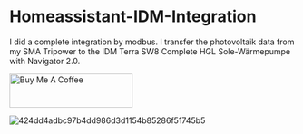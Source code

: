 # Homeassistant-IDM-Integration
I did a complete integration by modbus. I transfer the photovoltaik data from my SMA Tripower to the IDM Terra SW8 Complete HGL Sole-Wärmepumpe with Navigator 2.0.

<a href="https://www.buymeacoffee.com/cryr6xw8kjU" target="_blank"><img src="https://cdn.buymeacoffee.com/buttons/v2/default-yellow.png" alt="Buy Me A Coffee" style="height: 60px !important;width: 217px !important;" ></a>

![424dd4adbc97b4dd986d3d1154b85286f51745b5](https://user-images.githubusercontent.com/117570480/200165911-544808cb-e029-49ff-b217-e350f3b16f56.jpeg)
